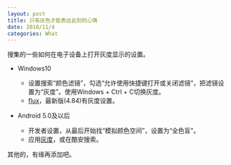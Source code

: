 ```yaml
---
layout: post
title: 只有灰色才能表达此刻的心情
date: 2018/11/4
categories: What
---
```


搜集的一些如何在电子设备上打开灰度显示的设置。

<!--more-->

- Windows10

  - 设置搜索“颜色滤镜”，勾选“允许使用快捷键打开或关闭滤镜”，把滤镜设置为“灰度”。使用Windows + Ctrl + C切换灰度。
  - [flux](https://justgetflux.com/)，最新版(4.84)有灰度设置。

- Android 5.0及以后

  - 开发者设置，从最后开始找“模拟颜色空间”，设置为“全色盲"。
  - 应用[灰度](https://github.com/fei-ke/Greyscale)，或在酷安搜索。

其他的，有缘再添加吧。